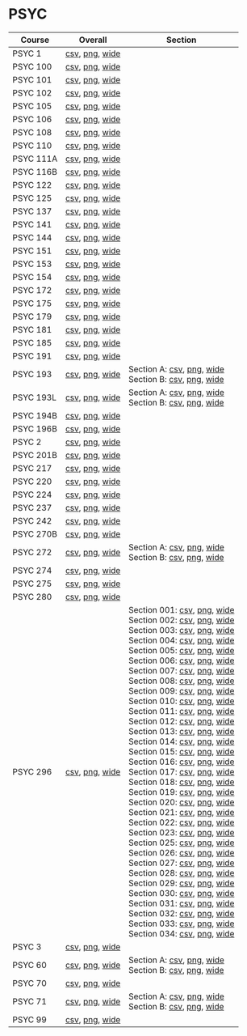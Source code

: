 # PSYC

| Course | Overall | Section |
| ------ | ------- | ------- |
| PSYC 1 | [csv](https://github.com/UCSD-Historical-Enrollment-Data/2024Winter/blob/main/overall/PSYC%201.csv), [png](https://raw.githubusercontent.com/UCSD-Historical-Enrollment-Data/2024Winter/main/plot_overall/PSYC%201.png), [wide](https://raw.githubusercontent.com/UCSD-Historical-Enrollment-Data/2024Winter/main/plot_overall_wide/PSYC%201.png) |  |
| PSYC 100 | [csv](https://github.com/UCSD-Historical-Enrollment-Data/2024Winter/blob/main/overall/PSYC%20100.csv), [png](https://raw.githubusercontent.com/UCSD-Historical-Enrollment-Data/2024Winter/main/plot_overall/PSYC%20100.png), [wide](https://raw.githubusercontent.com/UCSD-Historical-Enrollment-Data/2024Winter/main/plot_overall_wide/PSYC%20100.png) |  |
| PSYC 101 | [csv](https://github.com/UCSD-Historical-Enrollment-Data/2024Winter/blob/main/overall/PSYC%20101.csv), [png](https://raw.githubusercontent.com/UCSD-Historical-Enrollment-Data/2024Winter/main/plot_overall/PSYC%20101.png), [wide](https://raw.githubusercontent.com/UCSD-Historical-Enrollment-Data/2024Winter/main/plot_overall_wide/PSYC%20101.png) |  |
| PSYC 102 | [csv](https://github.com/UCSD-Historical-Enrollment-Data/2024Winter/blob/main/overall/PSYC%20102.csv), [png](https://raw.githubusercontent.com/UCSD-Historical-Enrollment-Data/2024Winter/main/plot_overall/PSYC%20102.png), [wide](https://raw.githubusercontent.com/UCSD-Historical-Enrollment-Data/2024Winter/main/plot_overall_wide/PSYC%20102.png) |  |
| PSYC 105 | [csv](https://github.com/UCSD-Historical-Enrollment-Data/2024Winter/blob/main/overall/PSYC%20105.csv), [png](https://raw.githubusercontent.com/UCSD-Historical-Enrollment-Data/2024Winter/main/plot_overall/PSYC%20105.png), [wide](https://raw.githubusercontent.com/UCSD-Historical-Enrollment-Data/2024Winter/main/plot_overall_wide/PSYC%20105.png) |  |
| PSYC 106 | [csv](https://github.com/UCSD-Historical-Enrollment-Data/2024Winter/blob/main/overall/PSYC%20106.csv), [png](https://raw.githubusercontent.com/UCSD-Historical-Enrollment-Data/2024Winter/main/plot_overall/PSYC%20106.png), [wide](https://raw.githubusercontent.com/UCSD-Historical-Enrollment-Data/2024Winter/main/plot_overall_wide/PSYC%20106.png) |  |
| PSYC 108 | [csv](https://github.com/UCSD-Historical-Enrollment-Data/2024Winter/blob/main/overall/PSYC%20108.csv), [png](https://raw.githubusercontent.com/UCSD-Historical-Enrollment-Data/2024Winter/main/plot_overall/PSYC%20108.png), [wide](https://raw.githubusercontent.com/UCSD-Historical-Enrollment-Data/2024Winter/main/plot_overall_wide/PSYC%20108.png) |  |
| PSYC 110 | [csv](https://github.com/UCSD-Historical-Enrollment-Data/2024Winter/blob/main/overall/PSYC%20110.csv), [png](https://raw.githubusercontent.com/UCSD-Historical-Enrollment-Data/2024Winter/main/plot_overall/PSYC%20110.png), [wide](https://raw.githubusercontent.com/UCSD-Historical-Enrollment-Data/2024Winter/main/plot_overall_wide/PSYC%20110.png) |  |
| PSYC 111A | [csv](https://github.com/UCSD-Historical-Enrollment-Data/2024Winter/blob/main/overall/PSYC%20111A.csv), [png](https://raw.githubusercontent.com/UCSD-Historical-Enrollment-Data/2024Winter/main/plot_overall/PSYC%20111A.png), [wide](https://raw.githubusercontent.com/UCSD-Historical-Enrollment-Data/2024Winter/main/plot_overall_wide/PSYC%20111A.png) |  |
| PSYC 116B | [csv](https://github.com/UCSD-Historical-Enrollment-Data/2024Winter/blob/main/overall/PSYC%20116B.csv), [png](https://raw.githubusercontent.com/UCSD-Historical-Enrollment-Data/2024Winter/main/plot_overall/PSYC%20116B.png), [wide](https://raw.githubusercontent.com/UCSD-Historical-Enrollment-Data/2024Winter/main/plot_overall_wide/PSYC%20116B.png) |  |
| PSYC 122 | [csv](https://github.com/UCSD-Historical-Enrollment-Data/2024Winter/blob/main/overall/PSYC%20122.csv), [png](https://raw.githubusercontent.com/UCSD-Historical-Enrollment-Data/2024Winter/main/plot_overall/PSYC%20122.png), [wide](https://raw.githubusercontent.com/UCSD-Historical-Enrollment-Data/2024Winter/main/plot_overall_wide/PSYC%20122.png) |  |
| PSYC 125 | [csv](https://github.com/UCSD-Historical-Enrollment-Data/2024Winter/blob/main/overall/PSYC%20125.csv), [png](https://raw.githubusercontent.com/UCSD-Historical-Enrollment-Data/2024Winter/main/plot_overall/PSYC%20125.png), [wide](https://raw.githubusercontent.com/UCSD-Historical-Enrollment-Data/2024Winter/main/plot_overall_wide/PSYC%20125.png) |  |
| PSYC 137 | [csv](https://github.com/UCSD-Historical-Enrollment-Data/2024Winter/blob/main/overall/PSYC%20137.csv), [png](https://raw.githubusercontent.com/UCSD-Historical-Enrollment-Data/2024Winter/main/plot_overall/PSYC%20137.png), [wide](https://raw.githubusercontent.com/UCSD-Historical-Enrollment-Data/2024Winter/main/plot_overall_wide/PSYC%20137.png) |  |
| PSYC 141 | [csv](https://github.com/UCSD-Historical-Enrollment-Data/2024Winter/blob/main/overall/PSYC%20141.csv), [png](https://raw.githubusercontent.com/UCSD-Historical-Enrollment-Data/2024Winter/main/plot_overall/PSYC%20141.png), [wide](https://raw.githubusercontent.com/UCSD-Historical-Enrollment-Data/2024Winter/main/plot_overall_wide/PSYC%20141.png) |  |
| PSYC 144 | [csv](https://github.com/UCSD-Historical-Enrollment-Data/2024Winter/blob/main/overall/PSYC%20144.csv), [png](https://raw.githubusercontent.com/UCSD-Historical-Enrollment-Data/2024Winter/main/plot_overall/PSYC%20144.png), [wide](https://raw.githubusercontent.com/UCSD-Historical-Enrollment-Data/2024Winter/main/plot_overall_wide/PSYC%20144.png) |  |
| PSYC 151 | [csv](https://github.com/UCSD-Historical-Enrollment-Data/2024Winter/blob/main/overall/PSYC%20151.csv), [png](https://raw.githubusercontent.com/UCSD-Historical-Enrollment-Data/2024Winter/main/plot_overall/PSYC%20151.png), [wide](https://raw.githubusercontent.com/UCSD-Historical-Enrollment-Data/2024Winter/main/plot_overall_wide/PSYC%20151.png) |  |
| PSYC 153 | [csv](https://github.com/UCSD-Historical-Enrollment-Data/2024Winter/blob/main/overall/PSYC%20153.csv), [png](https://raw.githubusercontent.com/UCSD-Historical-Enrollment-Data/2024Winter/main/plot_overall/PSYC%20153.png), [wide](https://raw.githubusercontent.com/UCSD-Historical-Enrollment-Data/2024Winter/main/plot_overall_wide/PSYC%20153.png) |  |
| PSYC 154 | [csv](https://github.com/UCSD-Historical-Enrollment-Data/2024Winter/blob/main/overall/PSYC%20154.csv), [png](https://raw.githubusercontent.com/UCSD-Historical-Enrollment-Data/2024Winter/main/plot_overall/PSYC%20154.png), [wide](https://raw.githubusercontent.com/UCSD-Historical-Enrollment-Data/2024Winter/main/plot_overall_wide/PSYC%20154.png) |  |
| PSYC 172 | [csv](https://github.com/UCSD-Historical-Enrollment-Data/2024Winter/blob/main/overall/PSYC%20172.csv), [png](https://raw.githubusercontent.com/UCSD-Historical-Enrollment-Data/2024Winter/main/plot_overall/PSYC%20172.png), [wide](https://raw.githubusercontent.com/UCSD-Historical-Enrollment-Data/2024Winter/main/plot_overall_wide/PSYC%20172.png) |  |
| PSYC 175 | [csv](https://github.com/UCSD-Historical-Enrollment-Data/2024Winter/blob/main/overall/PSYC%20175.csv), [png](https://raw.githubusercontent.com/UCSD-Historical-Enrollment-Data/2024Winter/main/plot_overall/PSYC%20175.png), [wide](https://raw.githubusercontent.com/UCSD-Historical-Enrollment-Data/2024Winter/main/plot_overall_wide/PSYC%20175.png) |  |
| PSYC 179 | [csv](https://github.com/UCSD-Historical-Enrollment-Data/2024Winter/blob/main/overall/PSYC%20179.csv), [png](https://raw.githubusercontent.com/UCSD-Historical-Enrollment-Data/2024Winter/main/plot_overall/PSYC%20179.png), [wide](https://raw.githubusercontent.com/UCSD-Historical-Enrollment-Data/2024Winter/main/plot_overall_wide/PSYC%20179.png) |  |
| PSYC 181 | [csv](https://github.com/UCSD-Historical-Enrollment-Data/2024Winter/blob/main/overall/PSYC%20181.csv), [png](https://raw.githubusercontent.com/UCSD-Historical-Enrollment-Data/2024Winter/main/plot_overall/PSYC%20181.png), [wide](https://raw.githubusercontent.com/UCSD-Historical-Enrollment-Data/2024Winter/main/plot_overall_wide/PSYC%20181.png) |  |
| PSYC 185 | [csv](https://github.com/UCSD-Historical-Enrollment-Data/2024Winter/blob/main/overall/PSYC%20185.csv), [png](https://raw.githubusercontent.com/UCSD-Historical-Enrollment-Data/2024Winter/main/plot_overall/PSYC%20185.png), [wide](https://raw.githubusercontent.com/UCSD-Historical-Enrollment-Data/2024Winter/main/plot_overall_wide/PSYC%20185.png) |  |
| PSYC 191 | [csv](https://github.com/UCSD-Historical-Enrollment-Data/2024Winter/blob/main/overall/PSYC%20191.csv), [png](https://raw.githubusercontent.com/UCSD-Historical-Enrollment-Data/2024Winter/main/plot_overall/PSYC%20191.png), [wide](https://raw.githubusercontent.com/UCSD-Historical-Enrollment-Data/2024Winter/main/plot_overall_wide/PSYC%20191.png) |  |
| PSYC 193 | [csv](https://github.com/UCSD-Historical-Enrollment-Data/2024Winter/blob/main/overall/PSYC%20193.csv), [png](https://raw.githubusercontent.com/UCSD-Historical-Enrollment-Data/2024Winter/main/plot_overall/PSYC%20193.png), [wide](https://raw.githubusercontent.com/UCSD-Historical-Enrollment-Data/2024Winter/main/plot_overall_wide/PSYC%20193.png) | Section A: [csv](https://github.com/UCSD-Historical-Enrollment-Data/2024Winter/blob/main/section/PSYC%20193_A.csv), [png](https://raw.githubusercontent.com/UCSD-Historical-Enrollment-Data/2024Winter/main/plot_section/PSYC%20193_A.png), [wide](https://raw.githubusercontent.com/UCSD-Historical-Enrollment-Data/2024Winter/main/plot_section_wide/PSYC%20193_A.png)<br>Section B: [csv](https://github.com/UCSD-Historical-Enrollment-Data/2024Winter/blob/main/section/PSYC%20193_B.csv), [png](https://raw.githubusercontent.com/UCSD-Historical-Enrollment-Data/2024Winter/main/plot_section/PSYC%20193_B.png), [wide](https://raw.githubusercontent.com/UCSD-Historical-Enrollment-Data/2024Winter/main/plot_section_wide/PSYC%20193_B.png) |
| PSYC 193L | [csv](https://github.com/UCSD-Historical-Enrollment-Data/2024Winter/blob/main/overall/PSYC%20193L.csv), [png](https://raw.githubusercontent.com/UCSD-Historical-Enrollment-Data/2024Winter/main/plot_overall/PSYC%20193L.png), [wide](https://raw.githubusercontent.com/UCSD-Historical-Enrollment-Data/2024Winter/main/plot_overall_wide/PSYC%20193L.png) | Section A: [csv](https://github.com/UCSD-Historical-Enrollment-Data/2024Winter/blob/main/section/PSYC%20193L_A.csv), [png](https://raw.githubusercontent.com/UCSD-Historical-Enrollment-Data/2024Winter/main/plot_section/PSYC%20193L_A.png), [wide](https://raw.githubusercontent.com/UCSD-Historical-Enrollment-Data/2024Winter/main/plot_section_wide/PSYC%20193L_A.png)<br>Section B: [csv](https://github.com/UCSD-Historical-Enrollment-Data/2024Winter/blob/main/section/PSYC%20193L_B.csv), [png](https://raw.githubusercontent.com/UCSD-Historical-Enrollment-Data/2024Winter/main/plot_section/PSYC%20193L_B.png), [wide](https://raw.githubusercontent.com/UCSD-Historical-Enrollment-Data/2024Winter/main/plot_section_wide/PSYC%20193L_B.png) |
| PSYC 194B | [csv](https://github.com/UCSD-Historical-Enrollment-Data/2024Winter/blob/main/overall/PSYC%20194B.csv), [png](https://raw.githubusercontent.com/UCSD-Historical-Enrollment-Data/2024Winter/main/plot_overall/PSYC%20194B.png), [wide](https://raw.githubusercontent.com/UCSD-Historical-Enrollment-Data/2024Winter/main/plot_overall_wide/PSYC%20194B.png) |  |
| PSYC 196B | [csv](https://github.com/UCSD-Historical-Enrollment-Data/2024Winter/blob/main/overall/PSYC%20196B.csv), [png](https://raw.githubusercontent.com/UCSD-Historical-Enrollment-Data/2024Winter/main/plot_overall/PSYC%20196B.png), [wide](https://raw.githubusercontent.com/UCSD-Historical-Enrollment-Data/2024Winter/main/plot_overall_wide/PSYC%20196B.png) |  |
| PSYC 2 | [csv](https://github.com/UCSD-Historical-Enrollment-Data/2024Winter/blob/main/overall/PSYC%202.csv), [png](https://raw.githubusercontent.com/UCSD-Historical-Enrollment-Data/2024Winter/main/plot_overall/PSYC%202.png), [wide](https://raw.githubusercontent.com/UCSD-Historical-Enrollment-Data/2024Winter/main/plot_overall_wide/PSYC%202.png) |  |
| PSYC 201B | [csv](https://github.com/UCSD-Historical-Enrollment-Data/2024Winter/blob/main/overall/PSYC%20201B.csv), [png](https://raw.githubusercontent.com/UCSD-Historical-Enrollment-Data/2024Winter/main/plot_overall/PSYC%20201B.png), [wide](https://raw.githubusercontent.com/UCSD-Historical-Enrollment-Data/2024Winter/main/plot_overall_wide/PSYC%20201B.png) |  |
| PSYC 217 | [csv](https://github.com/UCSD-Historical-Enrollment-Data/2024Winter/blob/main/overall/PSYC%20217.csv), [png](https://raw.githubusercontent.com/UCSD-Historical-Enrollment-Data/2024Winter/main/plot_overall/PSYC%20217.png), [wide](https://raw.githubusercontent.com/UCSD-Historical-Enrollment-Data/2024Winter/main/plot_overall_wide/PSYC%20217.png) |  |
| PSYC 220 | [csv](https://github.com/UCSD-Historical-Enrollment-Data/2024Winter/blob/main/overall/PSYC%20220.csv), [png](https://raw.githubusercontent.com/UCSD-Historical-Enrollment-Data/2024Winter/main/plot_overall/PSYC%20220.png), [wide](https://raw.githubusercontent.com/UCSD-Historical-Enrollment-Data/2024Winter/main/plot_overall_wide/PSYC%20220.png) |  |
| PSYC 224 | [csv](https://github.com/UCSD-Historical-Enrollment-Data/2024Winter/blob/main/overall/PSYC%20224.csv), [png](https://raw.githubusercontent.com/UCSD-Historical-Enrollment-Data/2024Winter/main/plot_overall/PSYC%20224.png), [wide](https://raw.githubusercontent.com/UCSD-Historical-Enrollment-Data/2024Winter/main/plot_overall_wide/PSYC%20224.png) |  |
| PSYC 237 | [csv](https://github.com/UCSD-Historical-Enrollment-Data/2024Winter/blob/main/overall/PSYC%20237.csv), [png](https://raw.githubusercontent.com/UCSD-Historical-Enrollment-Data/2024Winter/main/plot_overall/PSYC%20237.png), [wide](https://raw.githubusercontent.com/UCSD-Historical-Enrollment-Data/2024Winter/main/plot_overall_wide/PSYC%20237.png) |  |
| PSYC 242 | [csv](https://github.com/UCSD-Historical-Enrollment-Data/2024Winter/blob/main/overall/PSYC%20242.csv), [png](https://raw.githubusercontent.com/UCSD-Historical-Enrollment-Data/2024Winter/main/plot_overall/PSYC%20242.png), [wide](https://raw.githubusercontent.com/UCSD-Historical-Enrollment-Data/2024Winter/main/plot_overall_wide/PSYC%20242.png) |  |
| PSYC 270B | [csv](https://github.com/UCSD-Historical-Enrollment-Data/2024Winter/blob/main/overall/PSYC%20270B.csv), [png](https://raw.githubusercontent.com/UCSD-Historical-Enrollment-Data/2024Winter/main/plot_overall/PSYC%20270B.png), [wide](https://raw.githubusercontent.com/UCSD-Historical-Enrollment-Data/2024Winter/main/plot_overall_wide/PSYC%20270B.png) |  |
| PSYC 272 | [csv](https://github.com/UCSD-Historical-Enrollment-Data/2024Winter/blob/main/overall/PSYC%20272.csv), [png](https://raw.githubusercontent.com/UCSD-Historical-Enrollment-Data/2024Winter/main/plot_overall/PSYC%20272.png), [wide](https://raw.githubusercontent.com/UCSD-Historical-Enrollment-Data/2024Winter/main/plot_overall_wide/PSYC%20272.png) | Section A: [csv](https://github.com/UCSD-Historical-Enrollment-Data/2024Winter/blob/main/section/PSYC%20272_A.csv), [png](https://raw.githubusercontent.com/UCSD-Historical-Enrollment-Data/2024Winter/main/plot_section/PSYC%20272_A.png), [wide](https://raw.githubusercontent.com/UCSD-Historical-Enrollment-Data/2024Winter/main/plot_section_wide/PSYC%20272_A.png)<br>Section B: [csv](https://github.com/UCSD-Historical-Enrollment-Data/2024Winter/blob/main/section/PSYC%20272_B.csv), [png](https://raw.githubusercontent.com/UCSD-Historical-Enrollment-Data/2024Winter/main/plot_section/PSYC%20272_B.png), [wide](https://raw.githubusercontent.com/UCSD-Historical-Enrollment-Data/2024Winter/main/plot_section_wide/PSYC%20272_B.png) |
| PSYC 274 | [csv](https://github.com/UCSD-Historical-Enrollment-Data/2024Winter/blob/main/overall/PSYC%20274.csv), [png](https://raw.githubusercontent.com/UCSD-Historical-Enrollment-Data/2024Winter/main/plot_overall/PSYC%20274.png), [wide](https://raw.githubusercontent.com/UCSD-Historical-Enrollment-Data/2024Winter/main/plot_overall_wide/PSYC%20274.png) |  |
| PSYC 275 | [csv](https://github.com/UCSD-Historical-Enrollment-Data/2024Winter/blob/main/overall/PSYC%20275.csv), [png](https://raw.githubusercontent.com/UCSD-Historical-Enrollment-Data/2024Winter/main/plot_overall/PSYC%20275.png), [wide](https://raw.githubusercontent.com/UCSD-Historical-Enrollment-Data/2024Winter/main/plot_overall_wide/PSYC%20275.png) |  |
| PSYC 280 | [csv](https://github.com/UCSD-Historical-Enrollment-Data/2024Winter/blob/main/overall/PSYC%20280.csv), [png](https://raw.githubusercontent.com/UCSD-Historical-Enrollment-Data/2024Winter/main/plot_overall/PSYC%20280.png), [wide](https://raw.githubusercontent.com/UCSD-Historical-Enrollment-Data/2024Winter/main/plot_overall_wide/PSYC%20280.png) |  |
| PSYC 296 | [csv](https://github.com/UCSD-Historical-Enrollment-Data/2024Winter/blob/main/overall/PSYC%20296.csv), [png](https://raw.githubusercontent.com/UCSD-Historical-Enrollment-Data/2024Winter/main/plot_overall/PSYC%20296.png), [wide](https://raw.githubusercontent.com/UCSD-Historical-Enrollment-Data/2024Winter/main/plot_overall_wide/PSYC%20296.png) | Section 001: [csv](https://github.com/UCSD-Historical-Enrollment-Data/2024Winter/blob/main/section/PSYC%20296_001.csv), [png](https://raw.githubusercontent.com/UCSD-Historical-Enrollment-Data/2024Winter/main/plot_section/PSYC%20296_001.png), [wide](https://raw.githubusercontent.com/UCSD-Historical-Enrollment-Data/2024Winter/main/plot_section_wide/PSYC%20296_001.png)<br>Section 002: [csv](https://github.com/UCSD-Historical-Enrollment-Data/2024Winter/blob/main/section/PSYC%20296_002.csv), [png](https://raw.githubusercontent.com/UCSD-Historical-Enrollment-Data/2024Winter/main/plot_section/PSYC%20296_002.png), [wide](https://raw.githubusercontent.com/UCSD-Historical-Enrollment-Data/2024Winter/main/plot_section_wide/PSYC%20296_002.png)<br>Section 003: [csv](https://github.com/UCSD-Historical-Enrollment-Data/2024Winter/blob/main/section/PSYC%20296_003.csv), [png](https://raw.githubusercontent.com/UCSD-Historical-Enrollment-Data/2024Winter/main/plot_section/PSYC%20296_003.png), [wide](https://raw.githubusercontent.com/UCSD-Historical-Enrollment-Data/2024Winter/main/plot_section_wide/PSYC%20296_003.png)<br>Section 004: [csv](https://github.com/UCSD-Historical-Enrollment-Data/2024Winter/blob/main/section/PSYC%20296_004.csv), [png](https://raw.githubusercontent.com/UCSD-Historical-Enrollment-Data/2024Winter/main/plot_section/PSYC%20296_004.png), [wide](https://raw.githubusercontent.com/UCSD-Historical-Enrollment-Data/2024Winter/main/plot_section_wide/PSYC%20296_004.png)<br>Section 005: [csv](https://github.com/UCSD-Historical-Enrollment-Data/2024Winter/blob/main/section/PSYC%20296_005.csv), [png](https://raw.githubusercontent.com/UCSD-Historical-Enrollment-Data/2024Winter/main/plot_section/PSYC%20296_005.png), [wide](https://raw.githubusercontent.com/UCSD-Historical-Enrollment-Data/2024Winter/main/plot_section_wide/PSYC%20296_005.png)<br>Section 006: [csv](https://github.com/UCSD-Historical-Enrollment-Data/2024Winter/blob/main/section/PSYC%20296_006.csv), [png](https://raw.githubusercontent.com/UCSD-Historical-Enrollment-Data/2024Winter/main/plot_section/PSYC%20296_006.png), [wide](https://raw.githubusercontent.com/UCSD-Historical-Enrollment-Data/2024Winter/main/plot_section_wide/PSYC%20296_006.png)<br>Section 007: [csv](https://github.com/UCSD-Historical-Enrollment-Data/2024Winter/blob/main/section/PSYC%20296_007.csv), [png](https://raw.githubusercontent.com/UCSD-Historical-Enrollment-Data/2024Winter/main/plot_section/PSYC%20296_007.png), [wide](https://raw.githubusercontent.com/UCSD-Historical-Enrollment-Data/2024Winter/main/plot_section_wide/PSYC%20296_007.png)<br>Section 008: [csv](https://github.com/UCSD-Historical-Enrollment-Data/2024Winter/blob/main/section/PSYC%20296_008.csv), [png](https://raw.githubusercontent.com/UCSD-Historical-Enrollment-Data/2024Winter/main/plot_section/PSYC%20296_008.png), [wide](https://raw.githubusercontent.com/UCSD-Historical-Enrollment-Data/2024Winter/main/plot_section_wide/PSYC%20296_008.png)<br>Section 009: [csv](https://github.com/UCSD-Historical-Enrollment-Data/2024Winter/blob/main/section/PSYC%20296_009.csv), [png](https://raw.githubusercontent.com/UCSD-Historical-Enrollment-Data/2024Winter/main/plot_section/PSYC%20296_009.png), [wide](https://raw.githubusercontent.com/UCSD-Historical-Enrollment-Data/2024Winter/main/plot_section_wide/PSYC%20296_009.png)<br>Section 010: [csv](https://github.com/UCSD-Historical-Enrollment-Data/2024Winter/blob/main/section/PSYC%20296_010.csv), [png](https://raw.githubusercontent.com/UCSD-Historical-Enrollment-Data/2024Winter/main/plot_section/PSYC%20296_010.png), [wide](https://raw.githubusercontent.com/UCSD-Historical-Enrollment-Data/2024Winter/main/plot_section_wide/PSYC%20296_010.png)<br>Section 011: [csv](https://github.com/UCSD-Historical-Enrollment-Data/2024Winter/blob/main/section/PSYC%20296_011.csv), [png](https://raw.githubusercontent.com/UCSD-Historical-Enrollment-Data/2024Winter/main/plot_section/PSYC%20296_011.png), [wide](https://raw.githubusercontent.com/UCSD-Historical-Enrollment-Data/2024Winter/main/plot_section_wide/PSYC%20296_011.png)<br>Section 012: [csv](https://github.com/UCSD-Historical-Enrollment-Data/2024Winter/blob/main/section/PSYC%20296_012.csv), [png](https://raw.githubusercontent.com/UCSD-Historical-Enrollment-Data/2024Winter/main/plot_section/PSYC%20296_012.png), [wide](https://raw.githubusercontent.com/UCSD-Historical-Enrollment-Data/2024Winter/main/plot_section_wide/PSYC%20296_012.png)<br>Section 013: [csv](https://github.com/UCSD-Historical-Enrollment-Data/2024Winter/blob/main/section/PSYC%20296_013.csv), [png](https://raw.githubusercontent.com/UCSD-Historical-Enrollment-Data/2024Winter/main/plot_section/PSYC%20296_013.png), [wide](https://raw.githubusercontent.com/UCSD-Historical-Enrollment-Data/2024Winter/main/plot_section_wide/PSYC%20296_013.png)<br>Section 014: [csv](https://github.com/UCSD-Historical-Enrollment-Data/2024Winter/blob/main/section/PSYC%20296_014.csv), [png](https://raw.githubusercontent.com/UCSD-Historical-Enrollment-Data/2024Winter/main/plot_section/PSYC%20296_014.png), [wide](https://raw.githubusercontent.com/UCSD-Historical-Enrollment-Data/2024Winter/main/plot_section_wide/PSYC%20296_014.png)<br>Section 015: [csv](https://github.com/UCSD-Historical-Enrollment-Data/2024Winter/blob/main/section/PSYC%20296_015.csv), [png](https://raw.githubusercontent.com/UCSD-Historical-Enrollment-Data/2024Winter/main/plot_section/PSYC%20296_015.png), [wide](https://raw.githubusercontent.com/UCSD-Historical-Enrollment-Data/2024Winter/main/plot_section_wide/PSYC%20296_015.png)<br>Section 016: [csv](https://github.com/UCSD-Historical-Enrollment-Data/2024Winter/blob/main/section/PSYC%20296_016.csv), [png](https://raw.githubusercontent.com/UCSD-Historical-Enrollment-Data/2024Winter/main/plot_section/PSYC%20296_016.png), [wide](https://raw.githubusercontent.com/UCSD-Historical-Enrollment-Data/2024Winter/main/plot_section_wide/PSYC%20296_016.png)<br>Section 017: [csv](https://github.com/UCSD-Historical-Enrollment-Data/2024Winter/blob/main/section/PSYC%20296_017.csv), [png](https://raw.githubusercontent.com/UCSD-Historical-Enrollment-Data/2024Winter/main/plot_section/PSYC%20296_017.png), [wide](https://raw.githubusercontent.com/UCSD-Historical-Enrollment-Data/2024Winter/main/plot_section_wide/PSYC%20296_017.png)<br>Section 018: [csv](https://github.com/UCSD-Historical-Enrollment-Data/2024Winter/blob/main/section/PSYC%20296_018.csv), [png](https://raw.githubusercontent.com/UCSD-Historical-Enrollment-Data/2024Winter/main/plot_section/PSYC%20296_018.png), [wide](https://raw.githubusercontent.com/UCSD-Historical-Enrollment-Data/2024Winter/main/plot_section_wide/PSYC%20296_018.png)<br>Section 019: [csv](https://github.com/UCSD-Historical-Enrollment-Data/2024Winter/blob/main/section/PSYC%20296_019.csv), [png](https://raw.githubusercontent.com/UCSD-Historical-Enrollment-Data/2024Winter/main/plot_section/PSYC%20296_019.png), [wide](https://raw.githubusercontent.com/UCSD-Historical-Enrollment-Data/2024Winter/main/plot_section_wide/PSYC%20296_019.png)<br>Section 020: [csv](https://github.com/UCSD-Historical-Enrollment-Data/2024Winter/blob/main/section/PSYC%20296_020.csv), [png](https://raw.githubusercontent.com/UCSD-Historical-Enrollment-Data/2024Winter/main/plot_section/PSYC%20296_020.png), [wide](https://raw.githubusercontent.com/UCSD-Historical-Enrollment-Data/2024Winter/main/plot_section_wide/PSYC%20296_020.png)<br>Section 021: [csv](https://github.com/UCSD-Historical-Enrollment-Data/2024Winter/blob/main/section/PSYC%20296_021.csv), [png](https://raw.githubusercontent.com/UCSD-Historical-Enrollment-Data/2024Winter/main/plot_section/PSYC%20296_021.png), [wide](https://raw.githubusercontent.com/UCSD-Historical-Enrollment-Data/2024Winter/main/plot_section_wide/PSYC%20296_021.png)<br>Section 022: [csv](https://github.com/UCSD-Historical-Enrollment-Data/2024Winter/blob/main/section/PSYC%20296_022.csv), [png](https://raw.githubusercontent.com/UCSD-Historical-Enrollment-Data/2024Winter/main/plot_section/PSYC%20296_022.png), [wide](https://raw.githubusercontent.com/UCSD-Historical-Enrollment-Data/2024Winter/main/plot_section_wide/PSYC%20296_022.png)<br>Section 023: [csv](https://github.com/UCSD-Historical-Enrollment-Data/2024Winter/blob/main/section/PSYC%20296_023.csv), [png](https://raw.githubusercontent.com/UCSD-Historical-Enrollment-Data/2024Winter/main/plot_section/PSYC%20296_023.png), [wide](https://raw.githubusercontent.com/UCSD-Historical-Enrollment-Data/2024Winter/main/plot_section_wide/PSYC%20296_023.png)<br>Section 025: [csv](https://github.com/UCSD-Historical-Enrollment-Data/2024Winter/blob/main/section/PSYC%20296_025.csv), [png](https://raw.githubusercontent.com/UCSD-Historical-Enrollment-Data/2024Winter/main/plot_section/PSYC%20296_025.png), [wide](https://raw.githubusercontent.com/UCSD-Historical-Enrollment-Data/2024Winter/main/plot_section_wide/PSYC%20296_025.png)<br>Section 026: [csv](https://github.com/UCSD-Historical-Enrollment-Data/2024Winter/blob/main/section/PSYC%20296_026.csv), [png](https://raw.githubusercontent.com/UCSD-Historical-Enrollment-Data/2024Winter/main/plot_section/PSYC%20296_026.png), [wide](https://raw.githubusercontent.com/UCSD-Historical-Enrollment-Data/2024Winter/main/plot_section_wide/PSYC%20296_026.png)<br>Section 027: [csv](https://github.com/UCSD-Historical-Enrollment-Data/2024Winter/blob/main/section/PSYC%20296_027.csv), [png](https://raw.githubusercontent.com/UCSD-Historical-Enrollment-Data/2024Winter/main/plot_section/PSYC%20296_027.png), [wide](https://raw.githubusercontent.com/UCSD-Historical-Enrollment-Data/2024Winter/main/plot_section_wide/PSYC%20296_027.png)<br>Section 028: [csv](https://github.com/UCSD-Historical-Enrollment-Data/2024Winter/blob/main/section/PSYC%20296_028.csv), [png](https://raw.githubusercontent.com/UCSD-Historical-Enrollment-Data/2024Winter/main/plot_section/PSYC%20296_028.png), [wide](https://raw.githubusercontent.com/UCSD-Historical-Enrollment-Data/2024Winter/main/plot_section_wide/PSYC%20296_028.png)<br>Section 029: [csv](https://github.com/UCSD-Historical-Enrollment-Data/2024Winter/blob/main/section/PSYC%20296_029.csv), [png](https://raw.githubusercontent.com/UCSD-Historical-Enrollment-Data/2024Winter/main/plot_section/PSYC%20296_029.png), [wide](https://raw.githubusercontent.com/UCSD-Historical-Enrollment-Data/2024Winter/main/plot_section_wide/PSYC%20296_029.png)<br>Section 030: [csv](https://github.com/UCSD-Historical-Enrollment-Data/2024Winter/blob/main/section/PSYC%20296_030.csv), [png](https://raw.githubusercontent.com/UCSD-Historical-Enrollment-Data/2024Winter/main/plot_section/PSYC%20296_030.png), [wide](https://raw.githubusercontent.com/UCSD-Historical-Enrollment-Data/2024Winter/main/plot_section_wide/PSYC%20296_030.png)<br>Section 031: [csv](https://github.com/UCSD-Historical-Enrollment-Data/2024Winter/blob/main/section/PSYC%20296_031.csv), [png](https://raw.githubusercontent.com/UCSD-Historical-Enrollment-Data/2024Winter/main/plot_section/PSYC%20296_031.png), [wide](https://raw.githubusercontent.com/UCSD-Historical-Enrollment-Data/2024Winter/main/plot_section_wide/PSYC%20296_031.png)<br>Section 032: [csv](https://github.com/UCSD-Historical-Enrollment-Data/2024Winter/blob/main/section/PSYC%20296_032.csv), [png](https://raw.githubusercontent.com/UCSD-Historical-Enrollment-Data/2024Winter/main/plot_section/PSYC%20296_032.png), [wide](https://raw.githubusercontent.com/UCSD-Historical-Enrollment-Data/2024Winter/main/plot_section_wide/PSYC%20296_032.png)<br>Section 033: [csv](https://github.com/UCSD-Historical-Enrollment-Data/2024Winter/blob/main/section/PSYC%20296_033.csv), [png](https://raw.githubusercontent.com/UCSD-Historical-Enrollment-Data/2024Winter/main/plot_section/PSYC%20296_033.png), [wide](https://raw.githubusercontent.com/UCSD-Historical-Enrollment-Data/2024Winter/main/plot_section_wide/PSYC%20296_033.png)<br>Section 034: [csv](https://github.com/UCSD-Historical-Enrollment-Data/2024Winter/blob/main/section/PSYC%20296_034.csv), [png](https://raw.githubusercontent.com/UCSD-Historical-Enrollment-Data/2024Winter/main/plot_section/PSYC%20296_034.png), [wide](https://raw.githubusercontent.com/UCSD-Historical-Enrollment-Data/2024Winter/main/plot_section_wide/PSYC%20296_034.png) |
| PSYC 3 | [csv](https://github.com/UCSD-Historical-Enrollment-Data/2024Winter/blob/main/overall/PSYC%203.csv), [png](https://raw.githubusercontent.com/UCSD-Historical-Enrollment-Data/2024Winter/main/plot_overall/PSYC%203.png), [wide](https://raw.githubusercontent.com/UCSD-Historical-Enrollment-Data/2024Winter/main/plot_overall_wide/PSYC%203.png) |  |
| PSYC 60 | [csv](https://github.com/UCSD-Historical-Enrollment-Data/2024Winter/blob/main/overall/PSYC%2060.csv), [png](https://raw.githubusercontent.com/UCSD-Historical-Enrollment-Data/2024Winter/main/plot_overall/PSYC%2060.png), [wide](https://raw.githubusercontent.com/UCSD-Historical-Enrollment-Data/2024Winter/main/plot_overall_wide/PSYC%2060.png) | Section A: [csv](https://github.com/UCSD-Historical-Enrollment-Data/2024Winter/blob/main/section/PSYC%2060_A.csv), [png](https://raw.githubusercontent.com/UCSD-Historical-Enrollment-Data/2024Winter/main/plot_section/PSYC%2060_A.png), [wide](https://raw.githubusercontent.com/UCSD-Historical-Enrollment-Data/2024Winter/main/plot_section_wide/PSYC%2060_A.png)<br>Section B: [csv](https://github.com/UCSD-Historical-Enrollment-Data/2024Winter/blob/main/section/PSYC%2060_B.csv), [png](https://raw.githubusercontent.com/UCSD-Historical-Enrollment-Data/2024Winter/main/plot_section/PSYC%2060_B.png), [wide](https://raw.githubusercontent.com/UCSD-Historical-Enrollment-Data/2024Winter/main/plot_section_wide/PSYC%2060_B.png) |
| PSYC 70 | [csv](https://github.com/UCSD-Historical-Enrollment-Data/2024Winter/blob/main/overall/PSYC%2070.csv), [png](https://raw.githubusercontent.com/UCSD-Historical-Enrollment-Data/2024Winter/main/plot_overall/PSYC%2070.png), [wide](https://raw.githubusercontent.com/UCSD-Historical-Enrollment-Data/2024Winter/main/plot_overall_wide/PSYC%2070.png) |  |
| PSYC 71 | [csv](https://github.com/UCSD-Historical-Enrollment-Data/2024Winter/blob/main/overall/PSYC%2071.csv), [png](https://raw.githubusercontent.com/UCSD-Historical-Enrollment-Data/2024Winter/main/plot_overall/PSYC%2071.png), [wide](https://raw.githubusercontent.com/UCSD-Historical-Enrollment-Data/2024Winter/main/plot_overall_wide/PSYC%2071.png) | Section A: [csv](https://github.com/UCSD-Historical-Enrollment-Data/2024Winter/blob/main/section/PSYC%2071_A.csv), [png](https://raw.githubusercontent.com/UCSD-Historical-Enrollment-Data/2024Winter/main/plot_section/PSYC%2071_A.png), [wide](https://raw.githubusercontent.com/UCSD-Historical-Enrollment-Data/2024Winter/main/plot_section_wide/PSYC%2071_A.png)<br>Section B: [csv](https://github.com/UCSD-Historical-Enrollment-Data/2024Winter/blob/main/section/PSYC%2071_B.csv), [png](https://raw.githubusercontent.com/UCSD-Historical-Enrollment-Data/2024Winter/main/plot_section/PSYC%2071_B.png), [wide](https://raw.githubusercontent.com/UCSD-Historical-Enrollment-Data/2024Winter/main/plot_section_wide/PSYC%2071_B.png) |
| PSYC 99 | [csv](https://github.com/UCSD-Historical-Enrollment-Data/2024Winter/blob/main/overall/PSYC%2099.csv), [png](https://raw.githubusercontent.com/UCSD-Historical-Enrollment-Data/2024Winter/main/plot_overall/PSYC%2099.png), [wide](https://raw.githubusercontent.com/UCSD-Historical-Enrollment-Data/2024Winter/main/plot_overall_wide/PSYC%2099.png) |  |
